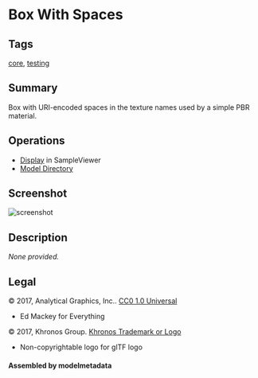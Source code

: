 # Box With Spaces

## Tags

[core](../Models-core.md), [testing](../Models-testing.md)

## Summary

Box with URI-encoded spaces in the texture names used by a simple PBR material.

## Operations

* [Display](https://github.khronos.org/glTF-Sample-Viewer-Release/?model=https://raw.GithubUserContent.com/KhronosGroup/glTF-Sample-Assets/main/./Models/Box%20With%20Spaces/glTF/Box%20With%20Spaces.gltf) in SampleViewer
* [Model Directory](./)

## Screenshot

![screenshot](screenshot/screenshot.png)

## Description

_None provided._

## Legal

&copy; 2017, Analytical Graphics, Inc.. [CC0 1.0 Universal](https://creativecommons.org/publicdomain/zero/1.0/legalcode)

 - Ed Mackey for Everything

&copy; 2017, Khronos Group. [Khronos Trademark or Logo]()

 - Non-copyrightable logo for glTF logo

#### Assembled by modelmetadata